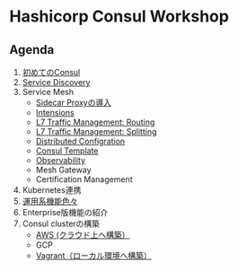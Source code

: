 # Hashicorp Consul Workshop

## Agenda

1. [初めてのConsul](contents/hello-consul.md)
1. [Service Discovery](contents/srd.md)
1. Service Mesh
	* [Sidecar Proxyの導入](contents/sidecar.md)
	* [Intensions](contents/intentions.md)
	* [L7 Traffic Management: Routing](contents/l7-routing.md)
	* [L7 Traffic Management: Splitting](contents/l7-splitting.md)
	* [Distributed Configration](contents/distributed-config.md)
	* [Consul Template](contents/scf.md)
	* [Observability](contents/observability.md)
	* Mesh Gateway
	* Certification Management
1. Kubernetes連携
1. [運用系機能色々](contents/utilities.md)
1. Enterprise版機能の紹介
1. Consul clusterの構築
	* [AWS (クラウド上へ構築）](assets/cluster_setup/aws/README.md)
	* GCP
	* [Vagrant（ローカル環境へ構築）](assets/cluster_setup/vagrant/README.md)
